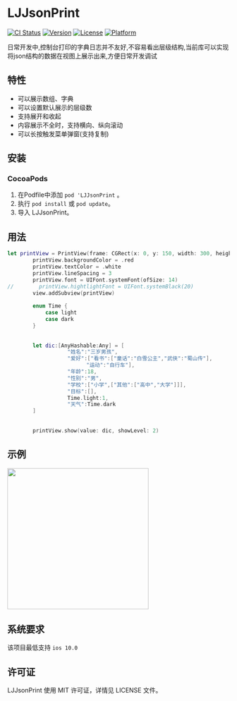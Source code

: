 # LJJsonPrint

[![CI Status](https://img.shields.io/travis/Josh/LJJsonPrint.svg?style=flat)](https://travis-ci.org/Josh/LJJsonPrint)
[![Version](https://img.shields.io/cocoapods/v/LJJsonPrint.svg?style=flat)](https://cocoapods.org/pods/LJJsonPrint)
[![License](https://img.shields.io/cocoapods/l/LJJsonPrint.svg?style=flat)](https://cocoapods.org/pods/LJJsonPrint)
[![Platform](https://img.shields.io/cocoapods/p/LJJsonPrint.svg?style=flat)](https://cocoapods.org/pods/LJJsonPrint)



日常开发中,控制台打印的字典日志并不友好,不容易看出层级结构,当前库可以实现将json结构的数据在视图上展示出来,方便日常开发调试

## 特性

- 可以展示数组、字典
- 可以设置默认展示的层级数
- 支持展开和收起
- 内容展示不全时，支持横向、纵向滚动
- 可以长按触发菜单弹窗(支持复制)

## 安装

### CocoaPods

1. 在Podfile中添加  `pod 'LJJsonPrint` 。
2. 执行 `pod install` 或 `pod update`。
3. 导入 LJJsonPrint。

## 用法

```swift
let printView = PrintView(frame: CGRect(x: 0, y: 150, width: 300, height: 300))
        printView.backgroundColor = .red
        printView.textColor = .white
        printView.lineSpacing = 3
        printView.font = UIFont.systemFont(ofSize: 14)
//        printView.hightlightFont = UIFont.systemBlack(20)
        view.addSubview(printView)
        
        enum Time {
            case light
            case dark
        }
        
        
        let dic:[AnyHashable:Any] = [
                   "姓名":"三岁男孩",
                   "爱好":["看书":["童话":"白雪公主","武侠":"蜀山传"],
                         "运动":"自行车"],
                   "年龄":18,
                   "性别":"男",
                   "学校":["小学",["其他":["高中","大学"]]],
                   "目标":[],
                   Time.light:1,
                   "天气":Time.dark
        ]
        
        
        printView.show(value: dic, showLevel: 2)
```

## 示例

<img src="https://raw.github.com/sansuinanhai/LJJsonPrint/main/Example/gif/demo.gif" width="320">




## 系统要求

该项目最低支持 `ios 10.0`

## 许可证
LJJsonPrint 使用 MIT 许可证，详情见 LICENSE 文件。
